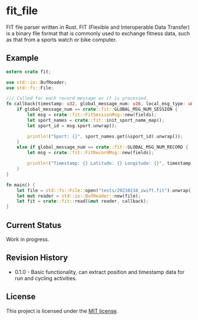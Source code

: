 # fit_file
FIT file parser written in Rust. FIT (Flexible and Interoperable Data Transfer) is a binary file format that is commonly used to exchange fitness data, such as that from a sports watch or bike computer.

## Example
```rust
extern crate fit;

use std::io::BufReader;
use std::fs::File;

/// Called for each record message as it is processed.
fn callback(timestamp: u32, global_message_num: u16, local_msg_type: u8, fields: Vec<crate::fit::FieldValue>) {
    if global_message_num == crate::fit::GLOBAL_MSG_NUM_SESSION {
        let msg = crate::fit::FitSessionMsg::new(fields);
        let sport_names = crate::fit::init_sport_name_map();
        let sport_id = msg.sport.unwrap();

        println!("Sport: {}", sport_names.get(&sport_id).unwrap());
    }
    else if global_message_num == crate::fit::GLOBAL_MSG_NUM_RECORD {
        let msg = crate::fit::FitRecordMsg::new(fields);

        println!("Timestamp: {} Latitude: {} Longitude: {}", timestamp, crate::fit::semicircles_to_degrees(msg.position_lat.unwrap()), crate::fit::semicircles_to_degrees(msg.position_long.unwrap()));
    }
}

fn main() {
    let file = std::fs::File::open("tests/20210218_zwift.fit").unwrap();
    let mut reader = std::io::BufReader::new(file);
    let fit = crate::fit::read(&mut reader, callback);
}
```
## Current Status
Work in progress.

## Revision History
* 0.1.0 - Basic functionality, can extract position and timestamp data for run and cycling activities.

## License
This project is licensed under the [MIT license](./LICENSE).
